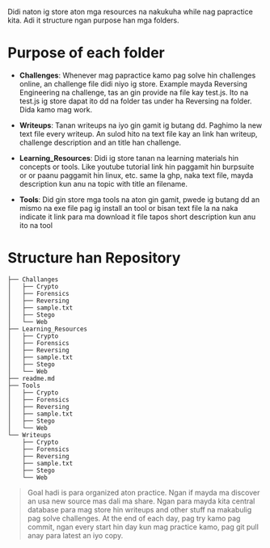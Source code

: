 Didi naton ig store aton mga resources na nakukuha while nag papractice kita. Adi it structure ngan purpose han mga folders.

# Purpose of each folder
- **Challenges**: Whenever mag papractice kamo pag solve hin challenges online, an challenge file didi niyo ig store. Example mayda Reversing Engineering na challenge, tas an gin provide na file kay test.js. Ito na test.js ig store dapat ito dd na folder tas under ha Reversing na folder. Dida kamo mag work.

- **Writeups**: Tanan writeups na iyo gin gamit ig butang dd. Paghimo la new text file every writeup. An sulod hito na text file kay an link han writeup, challenge description and an title han challenge. 

- **Learning_Resources**: Didi ig store tanan na learning materials hin concepts or tools. Like youtube tutorial link hin paggamit hin burpsuite or or paanu paggamit hin linux, etc. same la ghp, naka text file, mayda description kun anu na topic with title an filename.

- **Tools**: Did gin store mga tools na aton gin gamit, pwede ig butang dd an mismo na exe file pag ig install an tool or bisan text file la na naka indicate it link para ma download it file tapos short description kun anu ito na tool


# Structure han Repository
```
├── Challanges
│   ├── Crypto
│   ├── Forensics
│   ├── Reversing
│   ├── sample.txt
│   ├── Stego
│   └── Web
├── Learning_Resources
│   ├── Crypto
│   ├── Forensics
│   ├── Reversing
│   ├── sample.txt
│   ├── Stego
│   └── Web
├── readme.md
├── Tools
│   ├── Crypto
│   ├── Forensics
│   ├── Reversing
│   ├── sample.txt
│   ├── Stego
│   └── Web
└── Writeups
    ├── Crypto
    ├── Forensics
    ├── Reversing
    ├── sample.txt
    ├── Stego
    └── Web
```
> Goal hadi is para organized aton practice. Ngan if mayda ma discover an usa new source mas dali ma share. Ngan para mayda kita central database para mag store hin writeups and other stuff na makabulig pag solve challenges. At the end of each day, pag try kamo pag commit, ngan every start hin day kun mag practice kamo, pag git pull anay para latest an iyo copy.  

